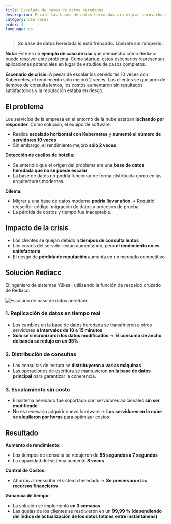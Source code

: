 ```yaml
---
title: Escalado de bases de datos heredadas
description: Escale las bases de datos heredadas sin migrar aprovechando la replicación de datos y la distribución de consultas en tiempo real.
category: Use Cases
order: 3
language: es
---
```


> **Su base de datos heredada lo está frenando. Libérate sin romperlo.**

**Nota:** Este es un **ejemplo de caso de uso** que demuestra cómo Rediacc puede resolver este problema. Como startup, estos escenarios representan aplicaciones potenciales en lugar de estudios de casos completos.

**Escenario de crisis:** A pesar de escalar los servidores 10 veces con Kubernetes, el rendimiento solo mejoró 2 veces. Los clientes se quejaron de tiempos de consulta lentos, los costos aumentaron sin resultados satisfactorios y la reputación estaba en riesgo.

## El problema

Los servicios de la empresa en el entorno de la nube estaban **luchando por responder**. Como solución, el equipo de software: 
* Realicé **escalado horizontal con Kubernetes** y **aumenté el número de servidores 10 veces** 
* Sin embargo, el rendimiento mejoró **sólo 2 veces**

**Detección de cuellos de botella:** 
* Se entendió que el origen del problema era una **base de datos heredada que no se puede escalar** 
* La base de datos no podría funcionar de forma distribuida como en las arquitecturas modernas.

**Dilema:** 
* Migrar a una base de datos moderna **podría llevar años** → Requirió reescribir código, migración de datos y procesos de prueba 
* La pérdida de costos y tiempo fue inaceptable.

## Impacto de la crisis

* Los clientes se quejan debido a **tiempos de consulta lentos** 
* Los costos del servidor están aumentando, pero **el rendimiento no es satisfactorio** 
* El riesgo de **pérdida de reputación** aumenta en un mercado competitivo

## Solución Rediacc

El ingeniero de sistemas Yüksel, utilizando la función de respaldo cruzado de Rediacc:

![Escalado de base de datos heredado](/img/legacy-scaling.svg)

### 1. **Replicación de datos en tiempo real** 
* Los cambios en la base de datos heredada se transfirieron a otros servidores **a intervalos de 10 a 15 minutos** 
* **Solo se sincronizaron los datos modificados** → **El consumo de ancho de banda se redujo en un 95%**

### 2. **Distribución de consultas** 
* Las consultas de lectura se **distribuyeron a varias máquinas** 
* Las operaciones de escritura se mantuvieron **en la base de datos principal** para garantizar la coherencia.

### 3. **Escalamiento sin costo** 
* El sistema heredado fue soportado con servidores adicionales **sin ser modificado** 
* No es necesario adquirir nuevo hardware → **Los servidores en la nube se alquilaron por horas** para optimizar costos

## Resultado

**Aumento de rendimiento:** 
* Los tiempos de consulta se redujeron de **55 segundos a 7 segundos** 
* La capacidad del sistema aumentó **8 veces**

**Control de Costos:** 
* Ahorros al reescribir el sistema heredado → **Se preservaron los recursos financieros**

**Ganancia de tiempo:** 
* La solución se implementó **en 3 semanas** 
* Las quejas de los clientes se resolvieron en un **99,99 % (dependiendo del índice de actualización de los datos totales entre instantáneas)**